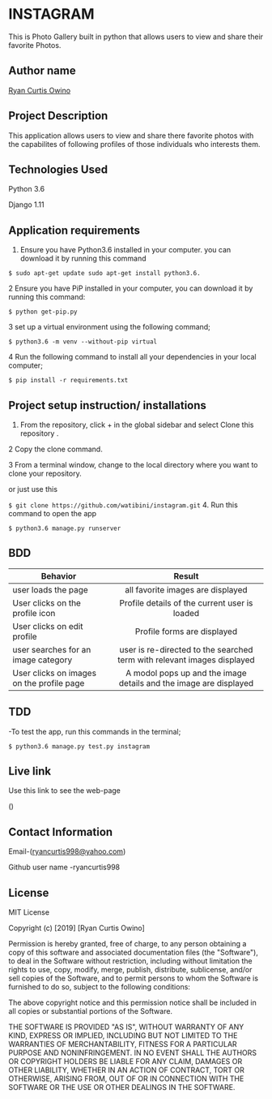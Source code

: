# INSTAGRAM

This is Photo Gallery built in python that allows users to view and share their favorite Photos.

## Author name

[Ryan Curtis Owino](https://github.com)

## Project Description

This application allows users to view and share there favorite photos with the capabilites of following profiles of those individuals who interests them.

## Technologies Used

Python 3.6

Django 1.11

## Application requirements

1. Ensure you have Python3.6 installed in your computer. you can download it by running this command

`$ sudo apt-get update sudo apt-get install python3.6.`

2 Ensure you have PiP installed in your computer, you can download it by running this command:

`$ python get-pip.py`

3 set up a virtual environment using the following command;

`$ python3.6 -m venv --without-pip virtual`

4 Run the following command to install all your dependencies in your local computer;

`$ pip install -r requirements.txt`

## Project setup instruction/ installations

1. From the repository, click + in the global sidebar and select Clone this repository .

2  Copy the clone command.

3  From a terminal window, change to the local directory where you want to clone your repository.

or just use this

`$ git clone https://github.com/watibini/instagram.git`
4. Run this command to open the app

`$ python3.6 manage.py runserver`

## BDD

| Behavior        | Result |
| ------------- |:----:|
| user loads the page | all favorite images are displayed |
| User clicks on the profile icon | Profile details of the current user is loaded |
| User clicks on edit profile | Profile forms are displayed |
| user searches for an image category  | user is re-directed to the searched term with relevant images displayed |
| User clicks on images on the profile page | A modol pops up and the image details and the image are displayed |

## TDD

-To test the app, run this commands in the terminal;

`$ python3.6 manage.py test.py instagram`

## Live link

Use this link to see the web-page

()

## Contact Information

Email-(ryancurtis998@yahoo.com)

Github user name -ryancurtis998

## License

MIT License

Copyright (c) [2019] [Ryan Curtis Owino]

Permission is hereby granted, free of charge, to any person obtaining a copy
of this software and associated documentation files (the "Software"), to deal
in the Software without restriction, including without limitation the rights
to use, copy, modify, merge, publish, distribute, sublicense, and/or sell
copies of the Software, and to permit persons to whom the Software is
furnished to do so, subject to the following conditions:

The above copyright notice and this permission notice shall be included in all
copies or substantial portions of the Software.

THE SOFTWARE IS PROVIDED "AS IS", WITHOUT WARRANTY OF ANY KIND, EXPRESS OR
IMPLIED, INCLUDING BUT NOT LIMITED TO THE WARRANTIES OF MERCHANTABILITY,
FITNESS FOR A PARTICULAR PURPOSE AND NONINFRINGEMENT. IN NO EVENT SHALL THE
AUTHORS OR COPYRIGHT HOLDERS BE LIABLE FOR ANY CLAIM, DAMAGES OR OTHER
LIABILITY, WHETHER IN AN ACTION OF CONTRACT, TORT OR OTHERWISE, ARISING FROM,
OUT OF OR IN CONNECTION WITH THE SOFTWARE OR THE USE OR OTHER DEALINGS IN THE
SOFTWARE.